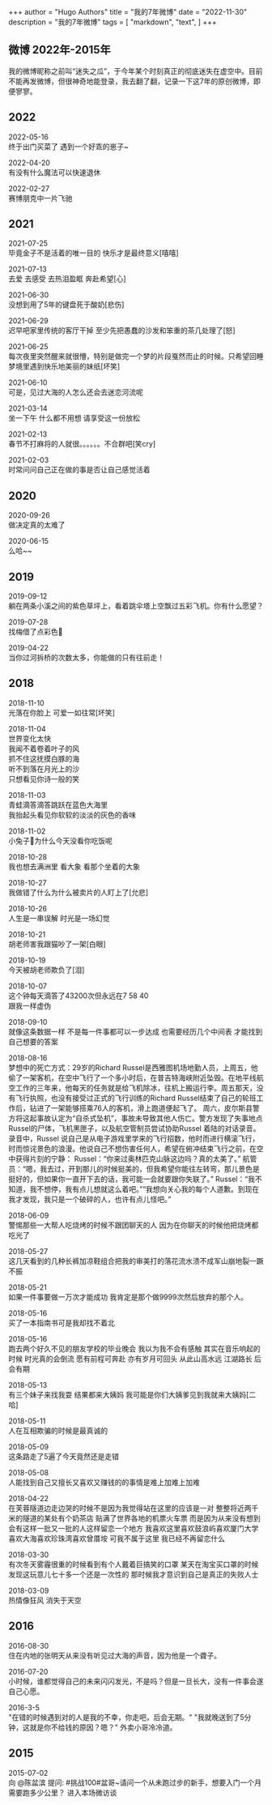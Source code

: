 +++
author = "Hugo Authors"
title = "我的7年微博"
date = "2022-11-30"
description = "我的7年微博"
tags = [
    "markdown",
    "text",
]
+++



## 微博 2022年-2015年

我的微博昵称之前叫“迷失之瓜”，于今年某个时刻真正的彻底迷失在虚空中。目前不能再发微博，但很神奇地能登录，我去翻了翻，记录一下这7年的原创微博，即便寥寥。

## 2022
2022-05-16  
终于出门买菜了   遇到一个好乖的崽子~  ​​​

2022-04-20  
有没有什么魔法可以快速退休 ​​​

2022-02-27  
赛博朋克中一片飞驰  ​​​

## 2021
2021-07-25  
毕竟金子不是活着的唯一目的  快乐才是最终意义[嘻嘻] ​​​

2021-07-13  
去爱  去感受  去热泪盈眶  奔赴希望[心]

2021-06-30  
没想到用了5年的键盘死于酸奶[悲伤] ​​​

2021-06-29  
迟早吧家里传统的客厅干掉  至少先把愚蠢的沙发和笨重的茶几处理了[怒] ​​​

2021-06-25  
每次夜里突然醒来就很懵，特别是做完一个梦的片段戛然而止的时候。只希望回睡梦境里遇到快乐地美丽的妹纸[坏笑] ​​​

2021-06-10  
可是，见过大海的人怎么还会去迷恋河流呢 ​​​

2021-03-14  
坐一下午  什么都不用想  请享受这一份放松  ​​​

2021-02-13  
春节不打麻将的人就很。。。。。。不合群吧[笑cry] ​​​

2021-02-03  
时常问问自己正在做的事是否让自己感觉活着 ​​​


## 2020
2020-09-26  
做决定真的太难了 ​​​

2020-06-15  
么哈~~  ​​​


## 2019

2019-09-12  
躺在两条小溪之间的紫色草坪上，看着跳伞塔上空飘过五彩飞机。你有什么愿望？ ​​​

2019-07-28  
找梅借了点彩色👻 ​​​

2019-04-22  
当你过河拆桥的次数太多，你能做的只有往前走！  

## 2018
2018-11-10  
光落在你脸上  可爱一如往常[坏笑] ​​​

2018-11-04  
世界变化太快  
我闻不着卷着叶子的风  
抓不住这抚摸白豚的海  
听不到落在月光上的沙  
只想看见你诗一般的笑  

2018-11-03  
青蛙滴答滴答跳跃在蓝色大海里  
我抬起头看见你软软的淡淡的灰色的香味  

2018-11-02  
小兔子🐰为什么今天没看你吃饭呢 ​​​

2018-10-28  
我也想去满洲里  看大象  看那个坐着的大象 ​​​

2018-10-27  
我做错了什么为什么被卖片的人盯上了[允悲] ​​​

2018-10-26  
人生是一串误解  时光是一场幻觉 ​​​

2018-10-21  
胡老师害我跟猫吵了一架[白眼] ​​​

2018-10-19  
今天被胡老师欺负了[泪] ​​​

2018-10-07  
这个钟每天滴答了43200次但永远在7  58  40        
跟我一样虚伪 ​​​

2018-09-10  
就像这条数据一样 不是每一件事都可以一步达成 也需要经历几个中间表 才能找到自己想要的答案  ​​​

2018-08-16  
梦想中的死亡方式：29岁的Richard Russel是西雅图机场地勤人员，上周五，他偷了一架客机，在空中飞行了一个多小时后，在普吉特海峡附近坠毁。在地平线航空工作的三年来，他每天的任务就是给飞机除冰，往机上搬运行李。周五那天，没有飞行执照，也没有接受过正式的飞行训练的Richard Russel结束了自己的轮班工作后，钻进了一架能够搭乘76人的客机，滑上跑道便起飞了。
周六，皮尔斯县警方将这起事故认定为“自杀式坠机”，事故未导致其他人伤亡。警方发现了失事地点Russel的尸体，飞机黑匣子，以及航空管制员尝试协助Russel 着陆的对话录音。录音中，Russel 说自己是从电子游戏里学来的飞行招数，他时而进行横滚飞行，时而惊诧景色的浪漫。他说自己不想伤害任何人，希望在俯冲结束飞行之前，在空中获得片刻的宁静：
Russel：“你来过奥林匹克山脉这边吗？真的太美了。”
航管员：“嗯，我去过，开到那儿的时候挺美的，但我希望你能往左转弯，那儿景色是挺好的，但如果你一直开下去的话，我可能一会就要跟你失联了。”
Russel：“我不知道，我不想停，我有点儿想就这么着吧。”“我想向关心我的每个人道歉。到现在我才发现，我只是一个破碎的人，也许有点儿怪吧。”

2018-06-09  
警惕那些一大帮人吃烧烤的时候不跟团聊天的人   因为在你聊天的时候他把烧烤都吃光了 ​​​

2018-05-27  
这几天看到的几种长裤加凉鞋组合把我的审美打的落花流水溃不成军山崩地裂一蹶不振 ​​​

2018-05-21  
如果一件事要做一万次才能成功  我肯定是那个做9999次然后放弃的那个人。 ​​​

2018-05-16  
买了一本指南书可是我却找不着北 ​​​

2018-05-16  
跑去两个好久不见的朋友学校的毕业晚会  我以为我不会有感触  其实在音乐响起的时候  时光真的会倒流  愿有前程可奔赴  亦有岁月可回头 从此山高水远 江湖路长 后会有期 ​​​

2018-05-13  
有三个妹子来找我耍    结果都来大姨妈   我可能是你们大姨爹见到我就来大姨妈[二哈] ​​​

2018-05-11  
人在互相欺骗的时候是最真诚的 ​​​

2018-05-09  
这条路走了5遍了今天竟然还是走错 ​​​

2018-05-08  
人能找到自己又擅长又喜欢又赚钱的的事情是难上加难上加难 ​​​

2018-04-22  
在芙蓉隧道边走边哭的时候不是因为我觉得站在这里的应该是一对 整整将近两千米的隧道的某处有个奶茶店 贴满了世界各地的机票火车票  而是因为从来没有想到会有这样一批又一批的人这样留恋一个地方 我喜欢这里喜欢鼓浪屿喜欢厦门大学喜欢大海喜欢珍珠湾喜欢曾厝垵 可我不属于这里 我已经不再留恋什么

2018-03-30  
有次冬天雾霾很重的时候看到有个人戴着巨搞笑的口罩  某天在淘宝买口罩的时候发现这玩意儿七十多一个还是一次性的  那时候我才意识到自己是真正的失败人士 ​​​

2018-03-09  
热情像狂风   消失于天空

## 2016 
2016-08-30  
住在内地的张明天从来没有听见过大海的声音，因为他是一个聋子。 ​​​

2016-07-20  
小时候，谁都觉得自己的未来闪闪发光，不是吗？但是一旦长大，没有一件事会遂自己心愿。 ​​​

2016-3-5  
"在错的时候遇到对的人是我的不幸，你走吧，后会无期。" "我就晚送到了5分钟，这就是你不给钱的原因？嗯？" 外卖小哥冷冷道。 ​​​

## 2015
2015-07-02  
向 @陈盆滨 提问: #挑战100#盆哥~请问一个从未跑过步的新手，想要入门一个月需要跑多少公里？ 进入本场微访谈 
